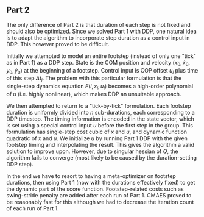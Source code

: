 ## Part 2

The only difference of Part 2 is that duration of each step is not fixed and
should also be optimized. Since we solved Part 1 with DDP, one natural idea is
to adapt the algorithm to incorporate step duration as a control input in DDP.
This however proved to be difficult.

Initially we attempted to model an entire footstep (instead of only one "tick"
as in Part 1) as a DDP step. State is the COM position and velocity $(x_0,
\dot{x}_0, y_0, \dot{y}_0)$ at the beginning of a footstep. Control input is
COP offset $u_i$ plus time of this step $\Delta t_j$. The problem with this
particular formulation is that the single-step dynamics equation $F(i, x_i,
u_i)$ becomes a high-order polynomial of $u$ (i.e. highly nonlinear), which
makes DDP an unsuitable approach.

We then attempted to return to a "tick-by-tick" formulation. Each footstep
duration is uniformly divided into $n$ sub-durations, each corresponding to a
DDP timestep. The timing information is encoded in the state vector, which is
set using a special control input $u$ before the first step in the group. This
formulation has single-step cost cubic of $x$ and $u$, and dynamic function
quadratic of $x$ and $u$. We initialize $u$ by running Part 1 DDP with the
given footstep timing and interpolating the result. This gives the algorithm a
valid solution to improve upon. However, due to singular hessian of $Q$, the
algorithm fails to converge (most likely to be caused by the duration-setting
DDP step). 

In the end we have to resort to having a meta-optimizer on footstep durations,
then using Part 1 (now with the durations effectively fixed) to get the dynamic
part of the score function. Footstep-related costs such as swing-stride penalty
are added after each run of Part 1. CMAES proved to be reasonably fast for this
although we had to decrease the iteration count of each run of Part 1.
